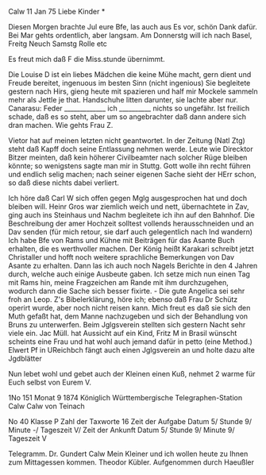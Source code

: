  Calw 11 Jan 75
Liebe Kinder <Fried>*

Diesen Morgen brachte Jul eure Bfe, las auch aus Es vor, schön Dank dafür. Bei Mar gehts ordentlich, aber langsam. Am Donnerstg will ich nach Basel, Freitg Neuch Samstg Rolle etc

Es freut mich daß F die Miss.stunde übernimmt.

Die Louise D ist ein liebes Mädchen die keine Mühe macht, gern dient und Freude bereitet, ingenuous im besten Sinn (nicht ingenious) Sie begleitete gestern nach Hirs, gieng heute mit spazieren und half mir Mockele sammeln mehr als Jettle je that. Handschuhe litten darunter, sie lachte aber nur. 
Canarasu: Feder _____________ ich __________ nichts so ungefähr. Ist freilich schade, daß es so steht, aber um so angebrachter daß dann andere sich dran machen. Wie gehts Frau Z.

Vietor hat auf meinen letzten nicht geantwortet. In der Zeitung (Natl Ztg) steht daß Kapff doch seine Entlassung nehmen werde. Leute wie Direcktor Bitzer meinten, daß kein höherer Civilbeamter nach solcher Rüge bleiben könnte; so wenigstens sagte man mir in Stuttg. Gott wolle ihn recht führen und endlich selig machen; nach seiner eigenen Sache sieht der HErr schon, so daß diese nichts dabei verliert.

Ich höre daß Carl W sich offen gegen Mglg ausgesprochen hat und doch bleiben will. Heinr Gros war ziemlich weich und nett, übernachtete in Zav, ging auch ins Steinhaus und Nachm begleitete ich ihn auf den Bahnhof. 
Die Beschreibung der amer Hochzeit solltest vollends herausschneiden und an Dav senden (für mich retour, sie darf auch gelegentlich nach Ind wandern) 
Ich habe Bfe von Rams und Kühne mit Beiträgen für das Asante Buch erhalten, die es werthvoller machen. Der König heißt Karakari schreibt jetzt Christaller und hofft noch weitere sprachliche Bemerkungen von Dav Asante zu erhalten. Dann las ich auch noch Nagels Berichte in den 4 Jahren durch, welche auch einige Ausbeute gaben. Ich setze mich nun einen Tag mit Rams hin, meine Fragzeichen am Rande mit ihm durchzugehen, wodurch dann die Sache sich besser fixirte. - Die gute Angelica sei sehr froh an Leop. Z's Bibelerklärung, höre ich; ebenso daß Frau Dr Schütz operirt wurde, aber noch nicht reisen kann. Mich freut es daß sie sich den Muth gefaßt hat, dem Manne nachzugeben und sich der Behandlung von Bruns zu unterwerfen. 
Beim Jglgsverein stellten sich gestern Nacht sehr viele ein. Jac Müll. hat Aussicht auf ein Kind, Fritz M in Brasil wünscht scheints eine Frau und hat wohl auch jemand dafür in petto (eine Method.) Elwert Pf in UReichbch fängt auch einen Jglgsverein an und holte dazu alte Jgdblätter

Nun lebet wohl und gebet auch der Kleinen einen Kuß, nehmet 2 warme für Euch selbst
 von Eurem V.


1No 151 Monat 9 1874
 Königlich Württembergische
 Telegraphen-Station Calw
 Calw von Teinach

No 40 Klasse P Zahl der Taxworte 16
Zeit der Aufgabe Datum 5/ Stunde 9/ Minute -/ Tageszeit V/
Zeit der Ankunft Datum 5/ Stunde 9/ Minute 9/ Tageszeit V

 Telegramm.
 Dr. Gundert Calw
Mein Kleiner und ich wollen heute zu Ihnen zum Mittagessen kommen.  Theodor Kübler.
Aufgenommen durch Haeußler
